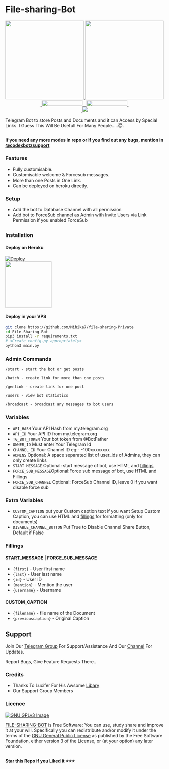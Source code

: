 # File-sharing-Bot

<p align="center">
  <a href="https://www.python.org">
    <img src="http://ForTheBadge.com/images/badges/made-with-python.svg" width ="250">
  </a>
  <a href="https://github.com/Mihika7">
    <img src="https://github.com/Mihika7PyrogramGenStr/blob/main/resources/madebycodex-badge.svg" width="250">
  </a><br>
  <a href="https://github.com/Mihika7">
    &nbsp;<img src="https://img.shields.io/badge/%E2%86%91_Deploy_to-Heroku-7056bf.svg-Channel-blue?style=flat-square&logo=telegram" width="130" height="18">&nbsp;
  </a>
  <a href="https://t.me/all_web_series_mihika">
    &nbsp;<img src="https://img.shields.io/badge/%E2%86%91_Deploy_to-Heroku-7056bf.svg-Channel-blue?style=flat-square&logo=telegram-Group-blue?style=flat-square&logo=telegram" width="130" height="18">&nbsp;
  </a>
  <br>
  <a href="https://github.com/Mihika7/file-sharing-Private/stargazers">
    <img src="">
  </a>
  <a href="https://github.com/Mihika7/file-sharing-Private/fork">
    <img src="https://img.shields.io/github/stars/Mihika7/file-sharing-Private?style=social">
  </a>  
</p>


Telegram Bot to store Posts and Documents and it can Access by Special Links.
I Guess This Will Be Usefull For Many People.....😇. 

##

**If you need any more modes in repo or If you find out any bugs, mention in [@codexbotzsupport ](https://www.telegram.dog/codexbotzsupport)**

### Features
- Fully customisable.
- Customisable welcome & Forcesub messages.
- More than one Posts in One Link.
- Can be deployed on heroku directly.

### Setup

- Add the bot to Database Channel with all permission
- Add bot to ForceSub channel as Admin with Invite Users via Link Permission if you enabled ForceSub 

##
### Installation
#### Deploy on Heroku
[![Deploy](https://www.herokucdn.com/deploy/button.svg)](https://heroku.com/deploy?template=https://github.com/CodeXBotz/File-Sharing-Bot)</br>
  <img src="https://img.shields.io/badge/%E2%86%91_Deploy_to-Heroku-7056bf.svg-Channel-blue?style=flat-square&logo=telegram" width="147">
</a><br>

#### Deploy in your VPS
````bash
git clone https://github.com/Mihika7/file-sharing-Private
cd File-Sharing-Bot
pip3 install -r requirements.txt
# <Create config.py appropriately>
python3 main.py
````

### Admin Commands

```
/start - start the bot or get posts

/batch - create link for more than one posts

/genlink - create link for one post

/users - view bot statistics

/broadcast - broadcast any messages to bot users
```

### Variables

* `API_HASH` Your API Hash from my.telegram.org
* `API_ID` Your API ID from my.telegram.org
* `TG_BOT_TOKEN` Your bot token from @BotFather
* `OWNER_ID` Must enter Your Telegram Id
* `CHANNEL_ID` Your Channel ID eg:- -100xxxxxxxx
* `ADMINS` Optional: A space separated list of user_ids of Admins, they can only create links
* `START_MESSAGE` Optional: start message of bot, use HTML and <a href='https://github.com/codexbotz/File-Sharing-Bot/blob/main/README.md#start_message'>fillings</a>
* `FORCE_SUB_MESSAGE`Optional:Force sub message of bot, use HTML and Fillings
* `FORCE_SUB_CHANNEL` Optional: ForceSub Channel ID, leave 0 if you want disable force sub

### Extra Variables

* `CUSTOM_CAPTION` put your Custom caption text if you want Setup Custom Caption, you can use HTML and <a href='https://github.com/CodeXBotz/File-Sharing-Bot/blob/main/README.md#custom_caption'>fillings</a> for formatting (only for documents)
* `DISABLE_CHANNEL_BUTTON` Put True to Disable Channel Share Button, Default if False

### Fillings
#### START_MESSAGE | FORCE_SUB_MESSAGE

* `{first}` - User first name
* `{last}` - User last name
* `{id}` - User ID
* `{mention}` - Mention the user
* `{username}` - Username

#### CUSTOM_CAPTION

* `{filename}` - file name of the Document
* `{previouscaption}` - Original Caption


## Support   
Join Our [Telegram Group](https://www.telegram.dog/all_web_series_mihika/) For Support/Assistance And Our [Channel](https://www.telegram.dog/all_web_series_mihika/) For Updates.   
   
Report Bugs, Give Feature Requests There..   

### Credits

- Thanks To Lucifer For His Awsome [Libary](https://github.com/pyrogram/pyrogram)
- Our Support Group Members

### Licence
[![GNU GPLv3 Image](https://www.gnu.org/graphics/gplv3-127x51.png)](http://www.gnu.org/licenses/gpl-3.0.en.html)  

[FILE-SHARING-BOT](https://github.com/Mihika7/file-sharing-Private/) is Free Software: You can use, study share and improve it at your
will. Specifically you can redistribute and/or modify it under the terms of the
[GNU General Public License](https://www.gnu.org/licenses/gpl.html) as
published by the Free Software Foundation, either version 3 of the License, or
(at your option) any later version. 

##

   **Star this Repo if you Liked it ⭐⭐⭐**

